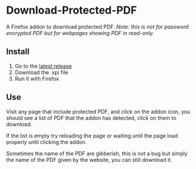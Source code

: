 # Download-Protected-PDF
A Firefox addon to download protected PDF.
*Note: this is not for password encrypted PDF but for webpages showing PDF in read-only.*

## Install

1. Go to the [latest release](https://github.com/Inspirateur/Download-Protected-PDF/releases/latest)
2. Download the .xpi file
3. Run it with Firefox

## Use

Visit any page that include protected PDF, and click on the addon icon, 
you should see a list of PDF that the addon has detected, click on them to download.

If the list is empty try reloading the page or waiting until the page load properly until clicking the addon.

Sometimes the name of the PDF are gibberish, this is not a bug but simply the name of the PDF given by the website, you can still download it.
